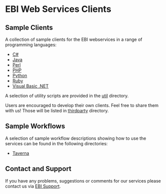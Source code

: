 # EBI Web Services Clients

## Sample Clients

A collection of sample clients for the EBI webservices in a range of
programming languages:

* [C#](csharp/)
* [Java](java/)
* [Perl](perl/)
* [PHP](php/)
* [Python](python/)
* [Ruby](ruby/)
* [Visual Basic .NET](vb.net/)

A selection of utility scripts are provided in the [util](util/) directory.

Users are encouraged to develop their own clients. Feel free to share them with us! Those will be listed in [thirdparty](thirdparty) directory.

## Sample Workflows

A selection of sample workflow descriptions showing how to use the
services can be found in the following directories:

* [Taverna](workflows/taverna/)

## Contact and Support

If you have any problems, suggestions or comments for our services please
contact us via [EBI Support](http://www.ebi.ac.uk/support/index.php?query=WebServices).
